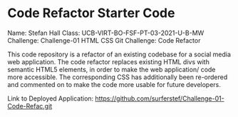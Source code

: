 # Code Refactor Starter Code
Name: Stefan Hall
Class: UCB-VIRT-BO-FSF-PT-03-2021-U-B-MW
Challenge: Challenge-01 HTML CSS Git Challenge: Code Refactor

This code repository is a refactor of an existing codebase for a social media web application. The code refactor replaces existing HTML divs with semantic HTML5 elements, in order to make the web application/ code more accessible. The corresponding CSS has additionally been re-ordered and commented on to make the code more usable for future developers.

Link to Deployed Application: https://github.com/surferstef/Challenge-01-Code-Refac.git